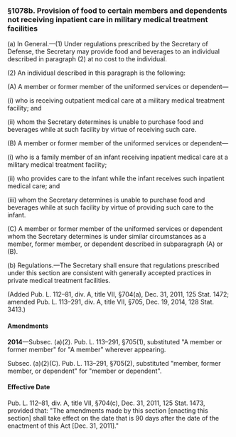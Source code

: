 ### §1078b. Provision of food to certain members and dependents not receiving inpatient care in military medical treatment facilities ###

(a) In General.—(1) Under regulations prescribed by the Secretary of Defense, the Secretary may provide food and beverages to an individual described in paragraph (2) at no cost to the individual.

(2) An individual described in this paragraph is the following:

(A) A member or former member of the uniformed services or dependent—

(i) who is receiving outpatient medical care at a military medical treatment facility; and

(ii) whom the Secretary determines is unable to purchase food and beverages while at such facility by virtue of receiving such care.

(B) A member or former member of the uniformed services or dependent—

(i) who is a family member of an infant receiving inpatient medical care at a military medical treatment facility;

(ii) who provides care to the infant while the infant receives such inpatient medical care; and

(iii) whom the Secretary determines is unable to purchase food and beverages while at such facility by virtue of providing such care to the infant.

(C) A member or former member of the uniformed services or dependent whom the Secretary determines is under similar circumstances as a member, former member, or dependent described in subparagraph (A) or (B).

(b) Regulations.—The Secretary shall ensure that regulations prescribed under this section are consistent with generally accepted practices in private medical treatment facilities.

(Added Pub. L. 112–81, div. A, title VII, §704(a), Dec. 31, 2011, 125 Stat. 1472; amended Pub. L. 113–291, div. A, title VII, §705, Dec. 19, 2014, 128 Stat. 3413.)

#### Amendments ####

**2014**—Subsec. (a)(2). Pub. L. 113–291, §705(1), substituted "A member or former member" for "A member" wherever appearing.

Subsec. (a)(2)(C). Pub. L. 113–291, §705(2), substituted "member, former member, or dependent" for "member or dependent".

#### Effective Date ####

Pub. L. 112–81, div. A, title VII, §704(c), Dec. 31, 2011, 125 Stat. 1473, provided that: "The amendments made by this section [enacting this section] shall take effect on the date that is 90 days after the date of the enactment of this Act [Dec. 31, 2011]."